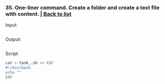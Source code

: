 ### <a id='task_35'>35. One-liner command. Create a folder and create a text file with content.</a>  |  [Back to list](#back_to_list)

Input:
``` bash

```

Output:
```

```

Script
``` bash
cat > task_.sh << EOF
#!/bin/bash
echo ""
EOF
```
